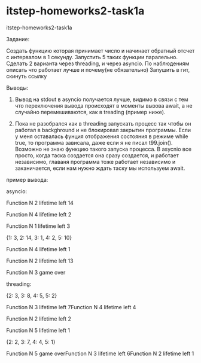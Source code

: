 # itstep-homeworks2-task1a
itstep-homeworks2-task1a

Задание:

Создать функцию которая принимает число и начинает обратный отсчет с интервалом в 1 секунду. Запустить 5 таких функции паралельно. Сделать 2 варианта через threading, и через asyncio.
По наблюдениям описать что работает лучше и почему(не обязательно)
Запушить в гит, скинуть ссылку

Выводы:

1. Вывод на stdout в asyncio получается лучше, видимо в связи с тем что переключения вывода происходят в моменты вызова await, а не случайно перемешиваются, как в treading (пример ниже).

2. Пока не разобрался как в threading запускать процесс так чтобы он работал в backghround и не блокировал закрытин программы. Если у меня оставалась фунция отображения состояния в режиме while true, то программа зависала, даже если я не писал t99.join(). Возможно не знаю функцию такого запуска процесса. 
В asycnio все просто, когда таска создается она сразу создается, и работает независимо, главаня программа тоже работает независимо и заканичается, если нам нужно ждать таску мы используем await.


пример вывода:

asyncio:

Function N 2 lifetime left 14

Function N 4 lifetime left 2

Function N 1 lifetime left 3

{1: 3, 2: 14, 3: 1, 4: 2, 5: 10}

Function N 4 lifetime left 1

Function N 2 lifetime left 13

Function N 3 game over



threading: 

{2: 3, 3: 8, 4: 5, 5: 2}

Function N 3 lifetime left 7Function N 4 lifetime left 4

Function N 2 lifetime left 2

Function N 5 lifetime left 1





{2: 2, 3: 7, 4: 4, 5: 1}

Function N 5 game overFunction N 3 lifetime left 6Function N 2 lifetime left 1


